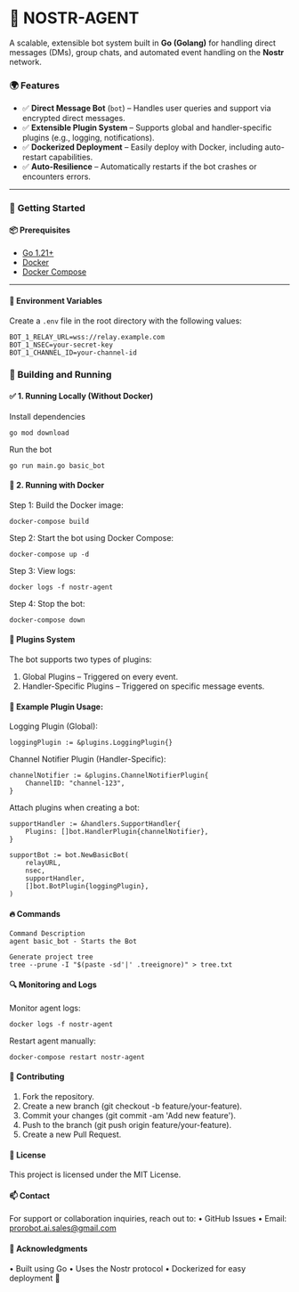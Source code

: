 # 🤖 NOSTR-AGENT

A scalable, extensible bot system built in **Go (Golang)** for handling direct messages (DMs), group chats, and automated event handling on the **Nostr** network.

### 🌍 Features

- ✅ **Direct Message Bot** (`bot`) – Handles user queries and support via encrypted direct messages.
- ✅ **Extensible Plugin System** – Supports global and handler-specific plugins (e.g., logging, notifications).
- ✅ **Dockerized Deployment** – Easily deploy with Docker, including auto-restart capabilities.
- ✅ **Auto-Resilience** – Automatically restarts if the bot crashes or encounters errors.

---

### 🚀 **Getting Started**

#### 📦 **Prerequisites**

- [Go 1.21+](https://golang.org/dl/)
- [Docker](https://www.docker.com/get-started)
- [Docker Compose](https://docs.docker.com/compose/)

---

#### 🔑 **Environment Variables**

Create a `.env` file in the root directory with the following values:

```env
BOT_1_RELAY_URL=wss://relay.example.com
BOT_1_NSEC=your-secret-key
BOT_1_CHANNEL_ID=your-channel-id
```

###  🔨 Building and Running

#### ✅ 1. Running Locally (Without Docker)

Install dependencies
```
go mod download
```

Run the bot
```
go run main.go basic_bot
```

#### 🐳 2. Running with Docker

Step 1: Build the Docker image:
```
docker-compose build
```
Step 2: Start the bot using Docker Compose:
```
docker-compose up -d
```
Step 3: View logs:
```
docker logs -f nostr-agent
```
Step 4: Stop the bot:
```
docker-compose down
```
#### 🔌 Plugins System

The bot supports two types of plugins:
1.	Global Plugins – Triggered on every event.
2.	Handler-Specific Plugins – Triggered on specific message events.

#### 📄 Example Plugin Usage:

Logging Plugin (Global):
```
loggingPlugin := &plugins.LoggingPlugin{}
```

Channel Notifier Plugin (Handler-Specific):

```
channelNotifier := &plugins.ChannelNotifierPlugin{
	ChannelID: "channel-123",
}
```

Attach plugins when creating a bot:

```
supportHandler := &handlers.SupportHandler{
	Plugins: []bot.HandlerPlugin{channelNotifier},
}

supportBot := bot.NewBasicBot(
	relayURL,
	nsec,
	supportHandler,
	[]bot.BotPlugin{loggingPlugin},
)
```
#### 🔥 Commands

```
Command	Description
agent basic_bot	- Starts the Bot
```

```
Generate project tree
tree --prune -I "$(paste -sd'|' .treeignore)" > tree.txt
```
#### 🔍 Monitoring and Logs

Monitor agent logs:
```
docker logs -f nostr-agent
```
Restart agent manually:
```
docker-compose restart nostr-agent
```

#### 🤝 Contributing
1.	Fork the repository.
2.	Create a new branch (git checkout -b feature/your-feature).
3.	Commit your changes (git commit -am 'Add new feature').
4.	Push to the branch (git push origin feature/your-feature).
5.	Create a new Pull Request.

#### 📝 License

This project is licensed under the MIT License.

#### 📫 Contact

For support or collaboration inquiries, reach out to:
•	GitHub Issues
•	Email: prorobot.ai.sales@gmail.com

#### 🌟 Acknowledgments
•	Built using Go
•	Uses the Nostr protocol
•	Dockerized for easy deployment 🚀
